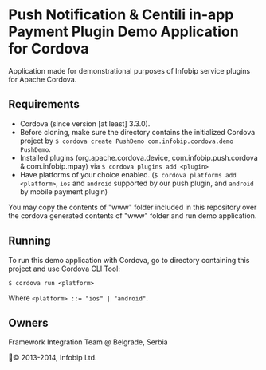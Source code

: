 Push Notification & Centili in-app Payment Plugin Demo Application for Cordova
====================================

Application made for demonstrational purposes of Infobip service plugins for Apache Cordova.

Requirements
------------

* Cordova (since version [at least] 3.3.0).
* Before cloning, make sure the directory contains the initialized Cordova project by `$ cordova create PushDemo com.infobip.cordova.demo PushDemo`.
* Installed plugins (org.apache.cordova.device, com.infobip.push.cordova & com.infobip.mpay) via `$ cordova plugins add <plugin>`
* Have platforms of your choice enabled. (`$ cordova platforms add <platform>`, `ios` and `android` supported by our push plugin, and `android` by mobile payment plugin)

You may copy the contents of "www" folder included in this repository over the cordova generated contents of "www" folder and run demo application.

Running
-------

To run this demo application with Cordova, go to directory containing this project and use Cordova CLI Tool:
	
	$ cordova run <platform>

Where `<platform> ::= "ios" | "android"`.

Owners
------

Framework Integration Team @ Belgrade, Serbia

© 2013-2014, Infobip Ltd.
